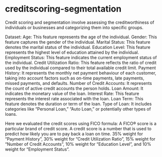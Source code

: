# creditscoring-segmentation

Credit scoring and segmentation involve assessing the creditworthiness of individuals or businesses and categorizing them into specific groups.

Dataset:
Age: This feature represents the age of the individual.
Gender: This feature captures the gender of the individual.
Marital Status: This feature denotes the marital status of the individual.
Education Level: This feature represents the highest level of education attained by the individual.
Employment Status: This feature indicates the current employment status of the individual.
Credit Utilization Ratio: This feature reflects the ratio of credit used by the individual compared to their total available credit limit.
Payment History: It represents the monthly net payment behaviour of each customer, taking into account factors such as on-time payments, late payments, missed payments, and defaults.
Number of Credit Accounts: It represents the count of active credit accounts the person holds.
Loan Amount: It indicates the monetary value of the loan.
Interest Rate: This feature represents the interest rate associated with the loan.
Loan Term: This feature denotes the duration or term of the loan.
Type of Loan: It includes categories like “Personal Loan,” “Auto Loan,” or potentially other types of loans.

Here we evaluated the credit scores using FICO formula:
A FICO® score is a particular brand of credit score. A credit score is a number that is used to predict how likely you are to pay back a loan on time.
35% weight for “Payment History”, 
30% weight for “Credit Utilization Ratio”, 
15% weight for “Number of Credit Accounts”, 
10% weight for “Education Level”, 
and 10% weight for “Employment Status”. 
